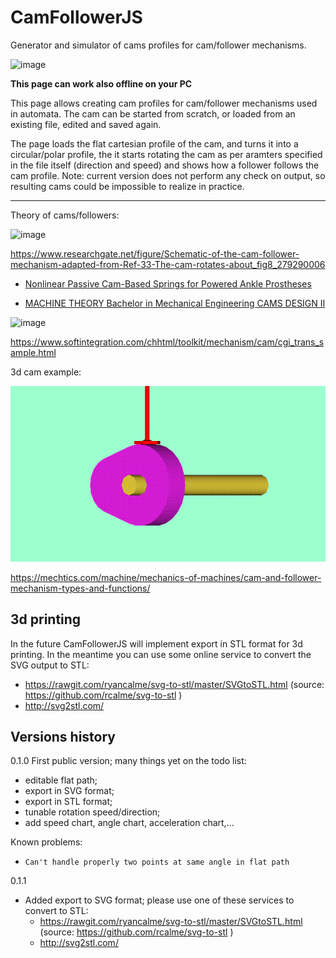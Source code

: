 # CamFollowerJS
Generator and simulator of cams profiles for cam/follower mechanisms.

![image](https://user-images.githubusercontent.com/1620953/141312388-9c3ec638-f62d-49df-a96e-2aecd7074bcc.png)


**This page can work also offline on your PC**

This page allows creating cam profiles for cam/follower mechanisms used in automata. The cam can be started from scratch, or loaded from an existing file, edited and saved again.

The page loads the flat cartesian profile of the cam, and turns it into a circular/polar profile, the it starts rotating the cam as per aramters specified in the file itself (direction and speed) and shows how a follower follows the cam profile. Note: current version does not perform any check on output, so resulting cams could be impossible to realize in practice.

----------

Theory of cams/followers:

![image](https://user-images.githubusercontent.com/1620953/141312522-59cf64f7-0982-478a-a318-a5d808a59519.png)

https://www.researchgate.net/figure/Schematic-of-the-cam-follower-mechanism-adapted-from-Ref-33-The-cam-rotates-about_fig8_279290006

 - [Nonlinear Passive Cam-Based Springs for Powered Ankle Prostheses](https://www.researchgate.net/publication/279290006_Nonlinear_Passive_Cam-Based_Springs_for_Powered_Ankle_Prostheses)

- [MACHINE THEORY
Bachelor in Mechanical Engineering
CAMS DESIGN II](http://ocw.uc3m.es/ingenieria-mecanica/machine-theory/lectures-1/cams-design-ii)


![image](https://user-images.githubusercontent.com/1620953/141314608-24b17547-7e99-46c8-ba52-39db055723c9.png)


https://www.softintegration.com/chhtml/toolkit/mechanism/cam/cgi_trans_sample.html


3d cam example:

![image](cam-anim1.gif)


https://mechtics.com/machine/mechanics-of-machines/cam-and-follower-mechanism-types-and-functions/

3d printing
-----------

In the future CamFollowerJS will implement export in  STL format for 3d printing. In the meantime you can use some online service to convert the SVG output to STL:
 - https://rawgit.com/ryancalme/svg-to-stl/master/SVGtoSTL.html  (source: https://github.com/rcalme/svg-to-stl )
 - http://svg2stl.com/

Versions history
---------------

0.1.0 First public version; many things yet on the todo list:
 - 	editable flat path;
 - 	export in SVG format;
 - 	export in STL format;
 - 	tunable rotation speed/direction;
 - 	add speed chart, angle chart, acceleration chart,...

Known problems:
  - 	Can't handle properly two points at same angle in flat path

0.1.1 
 -  Added export to SVG format; please use one of these services to convert to STL:
    - https://rawgit.com/ryancalme/svg-to-stl/master/SVGtoSTL.html  (source: https://github.com/rcalme/svg-to-stl )
    - http://svg2stl.com/  
